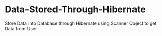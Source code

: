 # Data-Stored-Through-Hibernate
Store Data into Database through Hibernate using Scanner Object to get Data from User
